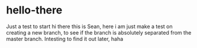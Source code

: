 # hello-there
Just a test to start
hi there this is Sean, here i am just make a test on creating a new branch, to see if the branch is absolutely separated from the master branch.  Intesting to find it out later, haha
